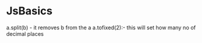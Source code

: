 # JsBasics
<!-- function -->
a.split(b) - it removes b from the a
a.tofixed(2):- this will set how many no of decimal places
